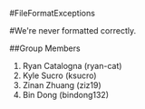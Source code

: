 #FileFormatExceptions

#We're never formatted correctly.

##Group Members
1. Ryan Catalogna (ryan-cat)
2. Kyle Sucro (ksucro)
3. Zinan Zhuang (ziz19)
4. Bin Dong (bindong132)
